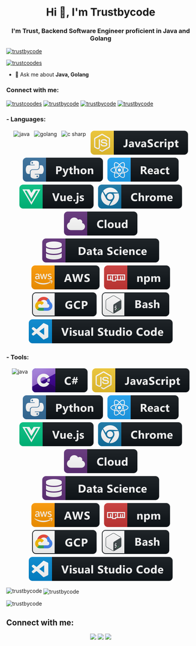 <h1 align="center">Hi 👋, I'm Trustbycode</h1>
<h3 align="center">I'm Trust, Backend Software Engineer proficient in Java and Golang</h3>

<p align="left"> <a href="https://github.com/ryo-ma/github-profile-trophy"><img src="https://github-profile-trophy.vercel.app/?username=trustbycode" alt="trustbycode" /></a> </p>

<p align="left"> <a href="https://twitter.com/trustcoodes" target="blank"><img src="https://img.shields.io/twitter/follow/trustcoodes?logo=twitter&style=for-the-badge" alt="trustcoodes" /></a> </p>

- 💬 Ask me about **Java, Golang**

<h3 align="left">Connect with me:</h3>
<p align="left">
<a href="https://twitter.com/trustcoodes" target="blank"><img align="center" src="https://raw.githubusercontent.com/rahuldkjain/github-profile-readme-generator/master/src/images/icons/Social/twitter.svg" alt="trustcoodes" height="30" width="40" /></a>
<a href="https://linkedin.com/in/trustbycode" target="blank"><img align="center" src="https://raw.githubusercontent.com/rahuldkjain/github-profile-readme-generator/master/src/images/icons/Social/linked-in-alt.svg" alt="trustbycode" height="30" width="40" /></a>
<a href="https://stackoverflow.com/users/trustbycode" target="blank"><img align="center" src="https://raw.githubusercontent.com/rahuldkjain/github-profile-readme-generator/master/src/images/icons/Social/stack-overflow.svg" alt="trustbycode" height="30" width="40" /></a>
<a href="https://medium.com/trustbycode" target="blank"><img align="center" src="https://raw.githubusercontent.com/rahuldkjain/github-profile-readme-generator/master/src/images/icons/Social/medium.svg" alt="trustbycode" height="30" width="40" /></a>
</p>

### - Languages:

<p align="center">
  
  <img src="https://img.icons8.com/?size=48&id=Pd2x9GWu9ovX&format=png" alt="java" style="vertical-align:top; margin:4px">
  <img src="https://cdn.icon-icons.com/icons2/2699/PNG/96/golang_gopher_src_logo_icon_168154.png" alt="golang" style="vertical-align:top; margin:4px">
  <img src="https://img.icons8.com/?size=48&id=shQTXiDQiQVR&format=png" alt="c sharp" style="vertical-align:top; margin:4px">
  <img src="https://raw.githubusercontent.com/8bithemant/8bithemant/master/svg/dev/languages/js.svg" alt="js" style="vertical-align:top; margin:4px">
  <img src="https://raw.githubusercontent.com/8bithemant/8bithemant/master/svg/dev/languages/python.svg" alt="python" style="vertical-align:top; margin:4px">
  <img src="https://raw.githubusercontent.com/8bithemant/8bithemant/master/svg/dev/frameworks/react.svg" alt="react" style="vertical-align:top; margin:4px">
  <img src="https://raw.githubusercontent.com/8bithemant/8bithemant/master/svg/dev/frameworks/vue.svg" alt="vue" style="vertical-align:top; margin:4px">
  <img src="https://raw.githubusercontent.com/8bithemant/8bithemant/master/svg/dev/misc/chrome.svg" alt="chrome" style="vertical-align:top; margin:4px">
  <img src="https://raw.githubusercontent.com/8bithemant/8bithemant/master/svg/dev/misc/cloud.svg" alt="cloud" style="vertical-align:top; margin:4px">
  <img src="https://raw.githubusercontent.com/8bithemant/8bithemant/master/svg/dev/misc/datascience.svg" alt="datascience" style="vertical-align:top; margin:4px">
  <img src="https://raw.githubusercontent.com/8bithemant/8bithemant/master/svg/dev/services/aws.svg" alt="aws" style="vertical-align:top; margin:4px">
  <img src="https://raw.githubusercontent.com/8bithemant/8bithemant/master/svg/dev/services/npm.svg" alt="npm" style="vertical-align:top; margin:4px">
  <img src="https://raw.githubusercontent.com/8bithemant/8bithemant/master/svg/dev/services/gcp.svg" alt="gcp" style="vertical-align:top; margin:4px">
  <img src="https://raw.githubusercontent.com/8bithemant/8bithemant/master/svg/dev/tools/bash.svg" alt="bash" style="vertical-align:top; margin:4px">
  <img src="https://raw.githubusercontent.com/8bithemant/8bithemant/master/svg/dev/tools/visualstudio_code.svg" alt="vscode" style="vertical-align:top; margin:4px">
</p>

### - Tools:

<p align="center">
  
  <img src="https://img.icons8.com/?size=48&id=Pd2x9GWu9ovX&format=png" alt="java" style="vertical-align:top; margin:4px">    
  <img src="https://raw.githubusercontent.com/8bithemant/8bithemant/master/svg/dev/languages/csharp.svg" alt="csharp" style="vertical-align:top; margin:4px">
  <img src="https://raw.githubusercontent.com/8bithemant/8bithemant/master/svg/dev/languages/js.svg" alt="js" style="vertical-align:top; margin:4px">
  <img src="https://raw.githubusercontent.com/8bithemant/8bithemant/master/svg/dev/languages/python.svg" alt="python" style="vertical-align:top; margin:4px">
  <img src="https://raw.githubusercontent.com/8bithemant/8bithemant/master/svg/dev/frameworks/react.svg" alt="react" style="vertical-align:top; margin:4px">
  <img src="https://raw.githubusercontent.com/8bithemant/8bithemant/master/svg/dev/frameworks/vue.svg" alt="vue" style="vertical-align:top; margin:4px">
  <img src="https://raw.githubusercontent.com/8bithemant/8bithemant/master/svg/dev/misc/chrome.svg" alt="chrome" style="vertical-align:top; margin:4px">
  <img src="https://raw.githubusercontent.com/8bithemant/8bithemant/master/svg/dev/misc/cloud.svg" alt="cloud" style="vertical-align:top; margin:4px">
  <img src="https://raw.githubusercontent.com/8bithemant/8bithemant/master/svg/dev/misc/datascience.svg" alt="datascience" style="vertical-align:top; margin:4px">
  <img src="https://raw.githubusercontent.com/8bithemant/8bithemant/master/svg/dev/services/aws.svg" alt="aws" style="vertical-align:top; margin:4px">
  <img src="https://raw.githubusercontent.com/8bithemant/8bithemant/master/svg/dev/services/npm.svg" alt="npm" style="vertical-align:top; margin:4px">
  <img src="https://raw.githubusercontent.com/8bithemant/8bithemant/master/svg/dev/services/gcp.svg" alt="gcp" style="vertical-align:top; margin:4px">
  <img src="https://raw.githubusercontent.com/8bithemant/8bithemant/master/svg/dev/tools/bash.svg" alt="bash" style="vertical-align:top; margin:4px">
  <img src="https://raw.githubusercontent.com/8bithemant/8bithemant/master/svg/dev/tools/visualstudio_code.svg" alt="vscode" style="vertical-align:top; margin:4px">
</p>

<p><img align="left" src="https://github-readme-stats.vercel.app/api/top-langs?username=trustbycode&show_icons=true&locale=en&layout=compact" alt="trustbycode" /></p>

<p>&nbsp;<img align="center" src="https://github-readme-stats.vercel.app/api?username=trustbycode&show_icons=true&locale=en" alt="trustbycode" /></p>

<p><img align="center" src="https://github-readme-streak-stats.herokuapp.com/?user=trustbycode&" alt="trustbycode" /></p>

## Connect with me:

<p align="center">
  <a href = "https://www.linkedin.com/in/trustbycode"><img src="https://img.icons8.com/?size=48&id=xuvGCOXi8Wyg&format=png"/></a>
  <a href = "https://twitter.com/trustcoodes"><img src="https://img.icons8.com/?size=64&id=119014&format=png"/></a>
  <a href = "https://stackoverflow.com/users/trustbycode"><img src="https://img.icons8.com/?size=48&id=LnMweR0xWiV5&format=png"/></a>
</p>
